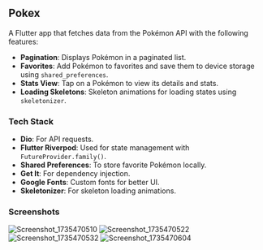 ## Pokex

A Flutter app that fetches data from the Pokémon API with the following features:

- **Pagination**: Displays Pokémon in a paginated list.
- **Favorites**: Add Pokémon to favorites and save them to device storage using `shared_preferences`.
- **Stats View**: Tap on a Pokémon to view its details and stats.
- **Loading Skeletons**: Skeleton animations for loading states using `skeletonizer`.

### Tech Stack

- **Dio**: For API requests.
- **Flutter Riverpod**: Used for state management with `FutureProvider.family()`.
- **Shared Preferences**: To store favorite Pokémon locally.
- **Get It**: For dependency injection.
- **Google Fonts**: Custom fonts for better UI.
- **Skeletonizer**: For skeleton loading animations.

### Screenshots
![Screenshot_1735470510](https://github.com/user-attachments/assets/d761c09e-2e7f-45bc-88fa-7f96193c7960)
![Screenshot_1735470522](https://github.com/user-attachments/assets/e0990826-1785-4767-b37d-cde2111681f6)
![Screenshot_1735470532](https://github.com/user-attachments/assets/392d89e7-1918-4433-a5e0-168a5f708c6d)
![Screenshot_1735470604](https://github.com/user-attachments/assets/d65e60d8-f01c-4203-bbf7-923c33bad137)

